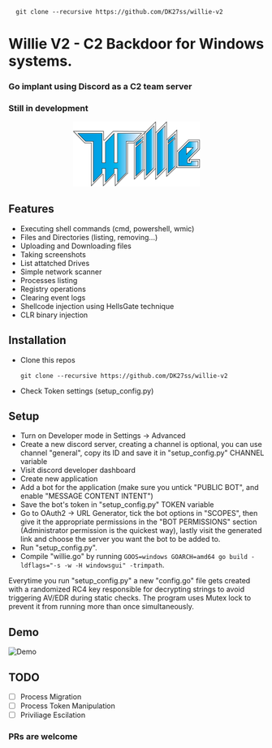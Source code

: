       git clone --recursive https://github.com/DK27ss/willie-v2


# Willie V2 - C2 Backdoor for Windows systems.
### Go implant using Discord as a C2 team server
### Still in development
<p align="center">
<img src="willie.png" width="250" >
</p>

## Features

- Executing shell commands (cmd, powershell, wmic)
- Files and Directories (listing, removing...)
- Uploading and Downloading files
- Taking screenshots
- List attatched Drives
- Simple network scanner
- Processes listing
- Registry operations
- Clearing event logs
- Shellcode injection using HellsGate technique
- CLR binary injection
  
## Installation

- Clone this repos

      git clone --recursive https://github.com/DK27ss/willie-v2

- Check Token settings (setup_config.py)

## Setup

- Turn on Developer mode in Settings -> Advanced
- Create a new discord server, creating a channel is optional, you can use channel "general", copy its ID and save it in "setup_config.py" CHANNEL variable
- Visit discord developer dashboard
- Create new application
- Add a bot for the application (make sure you untick "PUBLIC BOT", and enable "MESSAGE CONTENT INTENT")
- Save the bot's token in "setup_config.py" TOKEN variable
- Go to OAuth2 -> URL Generator, tick the bot options in "SCOPES", then give it the appropriate permissions in the "BOT PERMISSIONS" section (Administrator permission is the quickest way), lastly visit the generated link and choose the server you want the bot to be added to.
- Run "setup_config.py".
- Compile "willie.go" by running `GOOS=windows GOARCH=amd64 go build -ldflags="-s -w -H windowsgui" -trimpath`.

Everytime you run "setup_config.py" a new "config.go" file gets created with a randomized RC4 key responsible for decrypting strings to avoid triggering AV/EDR during static checks.
The program uses Mutex lock to prevent it from running more than once simultaneously.

## Demo

![Demo](https://user-images.githubusercontent.com/46089361/184121473-c7aa3378-1f38-4cec-ad26-d6aff31bdb2b.gif)


## TODO

- [ ] Process Migration
- [ ] Process Token Manipulation
- [ ] Priviliage Escilation

### PRs are welcome
